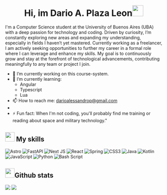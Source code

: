<h1 align="center">Hi, im Dario A. Plaza Leon<img src="https://media.giphy.com/media/hvRJCLFzcasrR4ia7z/giphy.gif" width="35"></h1>


I'm a Computer Science student at the University of Buenos Aires (UBA) with a deep passion for technology and coding. Driven by curiosity, I’m constantly exploring new areas and expanding my understanding, especially in fields I haven’t yet mastered. Currently working as a freelancer, I am actively seeking opportunities to further my career in a formal role where I can leverage and enhance my skills. My goal is to continuously grow and stay at the forefront of technological advancements, contributing meaningfully to any team or project I join.

- 🔭 I’m currently working on this course-system.
- 🌱 I’m currently learning:
  <ul>
    <li>Angular</li>
    <li>Typescript</li>
    <li>Lua</li>
  </ul>
- 📫 How to reach me: darioalessandrop@gmail.com
- 
- ⚡ Fun fact: When I'm not coding, you'll probably find me training or reading about space and military technology."

<h2><img src="https://media2.giphy.com/media/QssGEmpkyEOhBCb7e1/giphy.gif?cid=ecf05e47a0n3gi1bfqntqmob8g9aid1oyj2wr3ds3mg700bl&rid=giphy.gif" width ="30"> My skills</h2>

![Astro](https://img.shields.io/badge/astro-%232C2052.svg?style=for-the-badge&logo=astro&logoColor=white)
![FastAPI](https://img.shields.io/badge/FastAPI-005571?style=for-the-badge&logo=fastapi)
![Next JS](https://img.shields.io/badge/Next-black?style=for-the-badge&logo=next.js&logoColor=white)
![React](https://img.shields.io/badge/react-%2320232a.svg?style=for-the-badge&logo=react&logoColor=%2361DAFB)
![Spring](https://img.shields.io/badge/spring-%236DB33F.svg?style=for-the-badge&logo=spring&logoColor=white)
![CSS3](https://img.shields.io/badge/css3-%231572B6.svg?style=for-the-badge&logo=css3&logoColor=white)
![Java](https://img.shields.io/badge/java-%23ED8B00.svg?style=for-the-badge&logo=openjdk&logoColor=white)
![Kotlin](https://img.shields.io/badge/kotlin-%237F52FF.svg?style=for-the-badge&logo=kotlin&logoColor=white)
![JavaScript](https://img.shields.io/badge/javascript-%23323330.svg?style=for-the-badge&logo=javascript&logoColor=%23F7DF1E)
![Python](https://img.shields.io/badge/python-3670A0?style=for-the-badge&logo=python&logoColor=ffdd54)
![Bash Script](https://img.shields.io/badge/bash_script-%23121011.svg?style=for-the-badge&logo=gnu-bash&logoColor=white)

<h2><img src = "https://github.com/7oSkaaa/7oSkaaa/blob/main/Images/Statistics.gif?raw=true" width = 30px>Github stats</h2>

![](https://github-readme-stats.vercel.app/api?username=darioplazaleon&show_icons=true&theme=tokyonight)
![](https://github-readme-stats.vercel.app/api/top-langs/?username=darioplazaleon&theme=tokyonight&layout=compact) 

    
